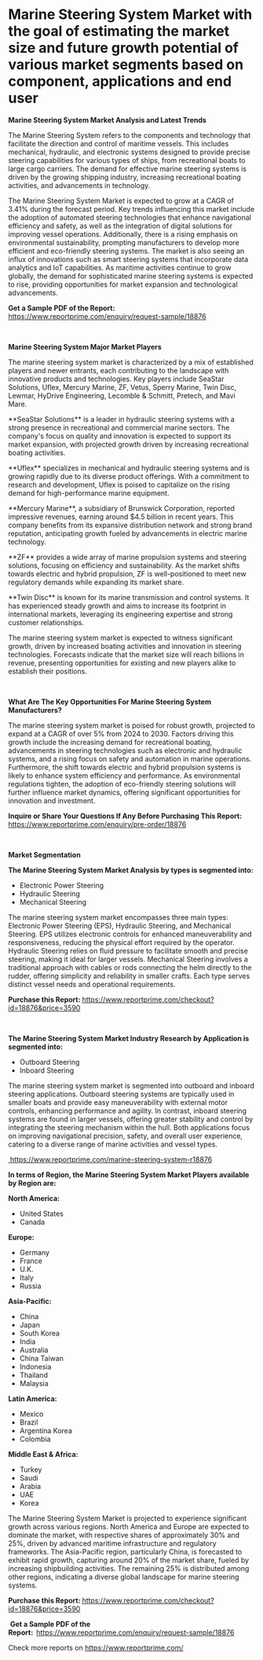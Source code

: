 <p><h1>Marine Steering System Market with the goal of estimating the market size and future growth potential of various market segments based on component, applications and end user</h1></p><p><strong>Marine Steering System Market Analysis and Latest Trends</strong></p>
<p><p>The Marine Steering System refers to the components and technology that facilitate the direction and control of maritime vessels. This includes mechanical, hydraulic, and electronic systems designed to provide precise steering capabilities for various types of ships, from recreational boats to large cargo carriers. The demand for effective marine steering systems is driven by the growing shipping industry, increasing recreational boating activities, and advancements in technology.</p><p>The Marine Steering System Market is expected to grow at a CAGR of 3.41% during the forecast period. Key trends influencing this market include the adoption of automated steering technologies that enhance navigational efficiency and safety, as well as the integration of digital solutions for improving vessel operations. Additionally, there is a rising emphasis on environmental sustainability, prompting manufacturers to develop more efficient and eco-friendly steering systems. The market is also seeing an influx of innovations such as smart steering systems that incorporate data analytics and IoT capabilities. As maritime activities continue to grow globally, the demand for sophisticated marine steering systems is expected to rise, providing opportunities for market expansion and technological advancements.</p></p>
<p><strong>Get a Sample PDF of the Report:&nbsp;</strong> <a href="https://www.reportprime.com/enquiry/request-sample/18876?utm_campaign=2267&utm_medium=2&utm_source=Github&utm_content=ia&utm_term=19032025&utm_id=marine-steering-system">https://www.reportprime.com/enquiry/request-sample/18876</a></p>
<p>&nbsp;</p>
<p><strong>Marine Steering System Major Market Players</strong></p>
<p><p>The marine steering system market is characterized by a mix of established players and newer entrants, each contributing to the landscape with innovative products and technologies. Key players include SeaStar Solutions, Uflex, Mercury Marine, ZF, Vetus, Sperry Marine, Twin Disc, Lewmar, HyDrive Engineering, Lecomble & Schmitt, Pretech, and Mavi Mare.</p><p>**SeaStar Solutions** is a leader in hydraulic steering systems with a strong presence in recreational and commercial marine sectors. The company's focus on quality and innovation is expected to support its market expansion, with projected growth driven by increasing recreational boating activities.</p><p>**Uflex** specializes in mechanical and hydraulic steering systems and is growing rapidly due to its diverse product offerings. With a commitment to research and development, Uflex is poised to capitalize on the rising demand for high-performance marine equipment.</p><p>**Mercury Marine**, a subsidiary of Brunswick Corporation, reported impressive revenues, earning around $4.5 billion in recent years. This company benefits from its expansive distribution network and strong brand reputation, anticipating growth fueled by advancements in electric marine technology.</p><p>**ZF** provides a wide array of marine propulsion systems and steering solutions, focusing on efficiency and sustainability. As the market shifts towards electric and hybrid propulsion, ZF is well-positioned to meet new regulatory demands while expanding its market share.</p><p>**Twin Disc** is known for its marine transmission and control systems. It has experienced steady growth and aims to increase its footprint in international markets, leveraging its engineering expertise and strong customer relationships.</p><p>The marine steering system market is expected to witness significant growth, driven by increased boating activities and innovation in steering technologies. Forecasts indicate that the market size will reach billions in revenue, presenting opportunities for existing and new players alike to establish their positions.</p></p>
<p>&nbsp;</p>
<p><strong>What Are The Key Opportunities For Marine Steering System Manufacturers?</strong></p>
<p><p>The marine steering system market is poised for robust growth, projected to expand at a CAGR of over 5% from 2024 to 2030. Factors driving this growth include the increasing demand for recreational boating, advancements in steering technologies such as electronic and hydraulic systems, and a rising focus on safety and automation in marine operations. Furthermore, the shift towards electric and hybrid propulsion systems is likely to enhance system efficiency and performance. As environmental regulations tighten, the adoption of eco-friendly steering solutions will further influence market dynamics, offering significant opportunities for innovation and investment.</p></p>
<p><strong>Inquire or Share Your Questions If Any Before Purchasing This Report:</strong> <a href="https://www.reportprime.com/enquiry/pre-order/18876?utm_campaign=2267&utm_medium=2&utm_source=Github&utm_content=ia&utm_term=19032025&utm_id=marine-steering-system">https://www.reportprime.com/enquiry/pre-order/18876</a></p>
<p>&nbsp;</p>
<p><strong>Market Segmentation</strong></p>
<p><strong>The Marine Steering System Market Analysis by types is segmented into:</strong></p>
<p><ul><li>Electronic Power Steering</li><li>Hydraulic Steering</li><li>Mechanical Steering</li></ul></p>
<p><p>The marine steering system market encompasses three main types: Electronic Power Steering (EPS), Hydraulic Steering, and Mechanical Steering. EPS utilizes electronic controls for enhanced maneuverability and responsiveness, reducing the physical effort required by the operator. Hydraulic Steering relies on fluid pressure to facilitate smooth and precise steering, making it ideal for larger vessels. Mechanical Steering involves a traditional approach with cables or rods connecting the helm directly to the rudder, offering simplicity and reliability in smaller crafts. Each type serves distinct vessel needs and operational requirements.</p></p>
<p><strong>Purchase this Report:&nbsp;</strong><a href="https://www.reportprime.com/checkout?id=18876&price=3590&utm_campaign=2267&utm_medium=2&utm_source=Github&utm_content=ia&utm_term=19032025&utm_id=marine-steering-system">https://www.reportprime.com/checkout?id=18876&price=3590</a></p>
<p>&nbsp;</p>
<p><strong>The Marine Steering System Market Industry Research by Application is segmented into:</strong></p>
<p><ul><li>Outboard Steering</li><li>Inboard Steering</li></ul></p>
<p><p>The marine steering system market is segmented into outboard and inboard steering applications. Outboard steering systems are typically used in smaller boats and provide easy maneuverability with external motor controls, enhancing performance and agility. In contrast, inboard steering systems are found in larger vessels, offering greater stability and control by integrating the steering mechanism within the hull. Both applications focus on improving navigational precision, safety, and overall user experience, catering to a diverse range of marine activities and vessel types.</p></p>
<p><a href="https://www.reportprime.com/marine-steering-system-r18876?utm_campaign=2267&utm_medium=2&utm_source=Github&utm_content=ia&utm_term=19032025&utm_id=marine-steering-system">&nbsp;https://www.reportprime.com/marine-steering-system-r18876</a></p>
<p><strong>In terms of Region, the Marine Steering System Market Players available by Region are:</strong></p>
<p>
    <p> <strong> North America: </strong>
        <ul>
            <li>United States</li>
            <li>Canada</li>
        </ul>
        </p> 
    <p> <strong> Europe: </strong>
        <ul>
            <li>Germany</li>
            <li>France</li>
            <li>U.K.</li>
            <li>Italy</li>
            <li>Russia</li>
        </ul>
        </p> 
    <p> <strong> Asia-Pacific: </strong>
        <ul>
            <li>China</li>
            <li>Japan</li>
            <li>South Korea</li>
            <li>India</li>
            <li>Australia</li>
            <li>China Taiwan</li>
            <li>Indonesia</li>
            <li>Thailand</li>
            <li>Malaysia</li>
        </ul>
        </p> 
    <p> <strong> Latin America: </strong>
        <ul>
            <li>Mexico</li>
            <li>Brazil</li>
            <li>Argentina Korea</li>
            <li>Colombia</li>
        </ul>
        </p> 
    <p> <strong> Middle East & Africa: </strong>
        <ul>
            <li>Turkey</li>
            <li>Saudi</li>
            <li>Arabia</li>
            <li>UAE</li>
            <li>Korea</li>
        </ul>
    </p>
    </p>
<p><p>The Marine Steering System Market is projected to experience significant growth across various regions. North America and Europe are expected to dominate the market, with respective shares of approximately 30% and 25%, driven by advanced maritime infrastructure and regulatory frameworks. The Asia-Pacific region, particularly China, is forecasted to exhibit rapid growth, capturing around 20% of the market share, fueled by increasing shipbuilding activities. The remaining 25% is distributed among other regions, indicating a diverse global landscape for marine steering systems.</p></p>
<p><strong>Purchase this Report: </strong><a href="https://www.reportprime.com/checkout?id=18876&price=3590&utm_campaign=2267&utm_medium=2&utm_source=Github&utm_content=ia&utm_term=19032025&utm_id=marine-steering-system">https://www.reportprime.com/checkout?id=18876&price=3590</a></p>
<p>&nbsp;<strong>Get a Sample PDF of the Report:&nbsp;&nbsp;</strong><a href="https://www.reportprime.com/enquiry/request-sample/18876?utm_campaign=2267&utm_medium=2&utm_source=Github&utm_content=ia&utm_term=19032025&utm_id=marine-steering-system">https://www.reportprime.com/enquiry/request-sample/18876</a></p>
<p><strong></strong></p>
<p>Check more reports on <a href="https://www.reportprime.com/?utm_campaign=2267&utm_medium=2&utm_source=Github&utm_content=ia&utm_term=19032025&utm_id=marine-steering-system">https://www.reportprime.com/</a></p>